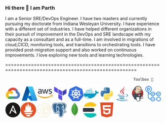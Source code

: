 ### Hi there 👋 I am Parth
I am a Senior SRE/DevOps Engineer. I have two masters and currently pursuing my doctorate from Indiana Wesleyan University. I have experience with a different set of industries. I have helped different organizations in their pursuit of improvement in the DevOps and SRE landscape with my capacity as a consultant and as a  full-time. I am involved in migrations of cloud,CICD, monitoring tools, and transitions to orchestrating tools. I have provided post-migration support and also worked on continuous improvements. I love exploring new tools and learning technologies. 

====================================================================================================


                                                              Toolbox 🧰


<img src = "https://github.com/devicons/devicon/blob/master/icons/googlecloud/googlecloud-original.svg" alt ="GCP logo" height ="50" width = "50"/> <img src = "https://github.com/devicons/devicon/blob/master/icons/azure/azure-original.svg" alt ="Azure logo" height ="50" width = "50"/><img src = "https://github.com/devicons/devicon/blob/master/icons/amazonwebservices/amazonwebservices-original-wordmark.svg" alt ="AWS logo" height ="50" width = "50"/><img src = "https://github.com/devicons/devicon/blob/master/icons/terraform/terraform-original.svg" alt ="TFlogo" height ="50" width = "50"/><img src = "https://github.com/devicons/devicon/blob/master/icons/kubernetes/kubernetes-original.svg" alt ="K8s logo" height ="50" width = "50"/><img src = "https://github.com/devicons/devicon/blob/master/icons/docker/docker-plain.svg" alt ="Docker logo" height ="50" width = "50"/><img src = "https://github.com/devicons/devicon/blob/master/icons/python/python-original.svg" alt ="Python" height ="50" width = "50"/><img src = "https://github.com/devicons/devicon/blob/master/icons/java/java-original.svg" alt ="Java" height ="50" width = "50"/><img src = "https://github.com/devicons/devicon/blob/master/icons/jenkins/jenkins-original.svg" alt ="Jenkins" height ="50" width = "50"/><img src="https://github.com/devicons/devicon/blob/master/icons/githubactions/githubactions-plain.svg" alt ="gitactions" height ="50" width = "50"/><img src="https://github.com/devicons/devicon/blob/master/icons/ansible/ansible-plain.svg" alt ="Ansible" height ="50" width = "50"/><img src="https://github.com/devicons/devicon/blob/master/icons/prometheus/prometheus-original.svg" alt ="prometheus" height ="50" width = "50"/><img src="https://github.com/devicons/devicon/blob/master/icons/grafana/grafana-line.svg" alt ="Grafana" height ="50" width = "50"/><img src="https://github.com/devicons/devicon/blob/master/icons/postgresql/postgresql-plain.svg" alt ="postgres" height ="50" width = "50"/><img src="https://github.com/devicons/devicon/blob/master/icons/mongodb/mongodb-original.svg" alt ="mongodb" height ="50" width = "50"/><img src="https://github.com/devicons/devicon/blob/master/icons/elasticsearch/elasticsearch-original.svg" alt ="ELK" height ="50" width = "50"/>
<img src="https://github.com/devicons/devicon/blob/master/icons/html5/html5-plain.svg" alt ="HTML" height ="50" width = "50"/>













<!--
**learncode789/learncode789** is a ✨ _special_ ✨ repository because its `README.md` (this file) appears on your GitHub profile.

Here are some ideas to get you started:

- 🔭 I’m currently working on ...
- 🌱 I’m currently learning ...
- 👯 I’m looking to collaborate on ...
- 🤔 I’m looking for help with ...
- 💬 Ask me about ...
- 📫 How to reach me: ...
- 😄 Pronouns: ...
- ⚡ Fun fact: ...
-->
